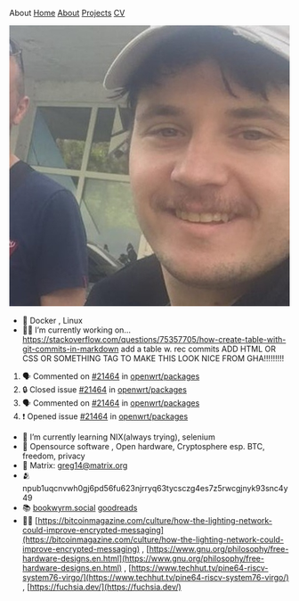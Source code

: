 About [Home](../index.html) [About](about.md) [Projects](../projects/projects.html) [CV](../portfolio/portfolio.html)

![gregzaporozye](/docs/assets/images/photo_5460658713791680008_c.jpg)

*   🤹 Docker , Linux
*   👨‍💻 I’m currently working on... https://stackoverflow.com/questions/75357705/how-create-table-with-git-commits-in-markdown add a table w. rec commits
ADD HTML OR CSS OR SOMETHING TAG TO MAKE THIS LOOK NICE FROM GHA!!!!!!!!!

  <!--START_SECTION:activity-->
1. 🗣 Commented on [#21464](https://github.com/openwrt/packages/issues/21464#issuecomment-1613195801) in [openwrt/packages](https://github.com/openwrt/packages)
2. 🔒 Closed issue [#21464](https://github.com/openwrt/packages/issues/21464) in [openwrt/packages](https://github.com/openwrt/packages)
3. 🗣 Commented on [#21464](https://github.com/openwrt/packages/issues/21464#issuecomment-1613176424) in [openwrt/packages](https://github.com/openwrt/packages)
4. ❗ Opened issue [#21464](https://github.com/openwrt/packages/issues/21464) in [openwrt/packages](https://github.com/openwrt/packages)
  <!--END_SECTION:activity-->

*   🌱 I’m currently learning NIX(always trying), selenium
*   🤩 Opensource software , Open hardware, Cryptosphere esp. BTC, freedom, privacy
*   🔐 Matrix: greg14@matrix.org
*   🫂 npub1uqcnvwh0gj6pd56fu623njrryq63tycsczg4es7z5rwcgjnyk93snc4y49
*   📚 [bookwyrm.social](https://bookwyrm.social/user/nettles) [goodreads](https://www.goodreads.com/user/show/125555581-greg)
*   📄🤩 [https://bitcoinmagazine.com/culture/how-the-lighting-network-could-improve-encrypted-messaging](https://bitcoinmagazine.com/culture/how-the-lighting-network-could-improve-encrypted-messaging) , [https://www.gnu.org/philosophy/free-hardware-designs.en.html](https://www.gnu.org/philosophy/free-hardware-designs.en.html) , [https://www.techhut.tv/pine64-riscv-system76-virgo/](https://www.techhut.tv/pine64-riscv-system76-virgo/) , [https://fuchsia.dev/](https://fuchsia.dev/)
